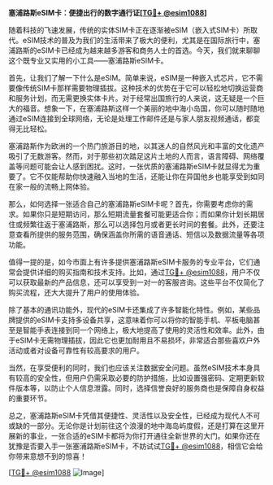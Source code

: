**塞浦路斯eSIM卡：便捷出行的数字通行证[[TG💪+ @esim1088](https://t.me/s/esim1088)]**

随着科技的飞速发展，传统的实体SIM卡正在逐渐被eSIM（嵌入式SIM卡）所取代。eSIM技术的普及为我们的生活带来了极大的便利，尤其是在国际旅行中，塞浦路斯的eSIM卡已经成为越来越多游客和商务人士的首选。今天，我们就来聊聊这个既专业又实用的小工具——塞浦路斯eSIM卡。

首先，让我们了解一下什么是eSIM。简单来说，eSIM是一种嵌入式芯片，它不需要像传统SIM卡那样需要物理插拔。这种技术的优势在于它可以轻松地切换运营商和服务计划，而无需更换实体卡片。对于经常出国旅行的人来说，这无疑是一个巨大的福音。想象一下，在塞浦路斯这样一个美丽的地中海小岛国，你可以随时随地通过eSIM连接到全球网络，无论是处理工作邮件还是与家人朋友视频通话，都变得无比轻松。

塞浦路斯作为欧洲的一个热门旅游目的地，以其迷人的自然风光和丰富的文化遗产吸引了无数游客。然而，对于那些初次踏足这片土地的人而言，语言障碍、网络覆盖等问题可能会让人感到困扰。这时，一张优质的塞浦路斯eSIM卡就显得尤为重要了。它不仅能帮助你快速融入当地的生活，还能让你在异国他乡也能享受到如同在家一般的流畅上网体验。

那么，如何选择一张适合自己的塞浦路斯eSIM卡呢？首先，你需要考虑你的需求。如果你只是短期访问，那么短期流量套餐可能更适合你；而如果你计划长期居住或频繁往返于塞浦路斯，那么可以选择包月或者更长时间的套餐。此外，还要注意查看所提供的服务范围，确保涵盖你所需的语音通话、短信以及数据流量等各项功能。

值得一提的是，如今市面上有许多提供塞浦路斯eSIM卡服务的专业平台，它们通常会提供详细的购买指南和技术支持。比如，通过[TG💪+ @esim1088](https://t.me/s/esim1088)，用户不仅可以获取最新的产品信息，还可以享受到一对一的客服咨询。这些平台不仅简化了购买流程，还大大提升了用户的使用体验。

除了基本的通讯功能外，现代的eSIM卡还集成了许多智能化特性。例如，某些品牌提供的eSIM卡支持多设备共享，这意味着你可以将你的智能手机、平板电脑甚至是智能手表连接到同一个网络上，极大地提高了使用的灵活性和效率。此外，由于eSIM卡无需物理插拔，因此它也更加耐用且不易损坏，非常适合那些喜欢户外活动或者对设备可靠性有较高要求的用户。

当然，在享受便利的同时，我们也应该关注数据安全问题。虽然eSIM技术本身具有较高的安全性，但用户仍需采取必要的防护措施，比如设置强密码、定期更新软件版本等，以防止个人信息泄露。同时，选择信誉良好的服务商也是保障自身权益的重要环节。

总之，塞浦路斯eSIM卡凭借其便捷性、灵活性以及安全性，已经成为现代人不可或缺的一部分。无论你是计划前往这个浪漫的地中海岛屿度假，还是打算在这里开展新的事业，一张合适的eSIM卡都将为你打开通往全新世界的大门。如果你还在犹豫是否要入手一张塞浦路斯eSIM卡，不妨试试[TG💪+ @esim1088](https://t.me/s/esim1088)，相信它会给你带来意想不到的惊喜！

[[TG💪+ @esim1088](https://t.me/s/esim1088) ![Image](https://i.postimg.cc/4NQfJmqS/Snipaste-2025-05-13-00-14-12.png)]